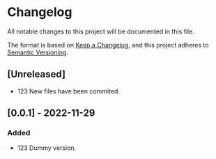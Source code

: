 # Changelog

All notable changes to this project will be documented in this file.

The format is based on [Keep a Changelog](https://keepachangelog.com/en/1.0.0/),
and this project adheres to [Semantic Versioning](https://semver.org/spec/v2.0.0.html).

## [Unreleased]

 - 123 New files have been commited.

## [0.0.1] - 2022-11-29

### Added

 - 123 Dummy version.
